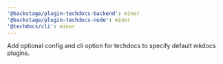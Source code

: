 ```yaml
---
'@backstage/plugin-techdocs-backend': minor
'@backstage/plugin-techdocs-node': minor
'@techdocs/cli': minor
---
```


Add optional config and cli option for techdocs to specify default mkdocs plugins.
